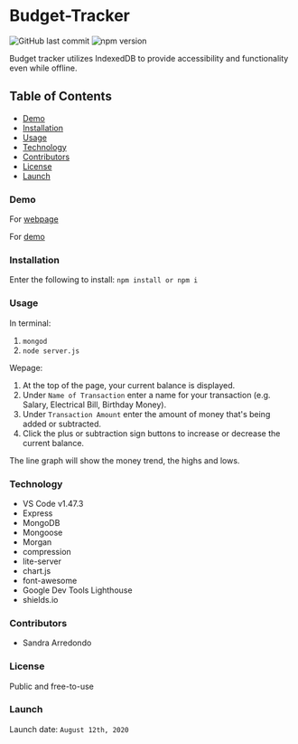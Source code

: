 # Budget-Tracker

![GitHub last commit](https://img.shields.io/github/last-commit/salpharre/Budget-Tracker) ![npm version](https://badge.fury.io/js/inquirer.svg)

Budget tracker utilizes IndexedDB to provide accessibility and functionality even while offline.

## Table of Contents

* [Demo](#demo)
* [Installation](#installation)
* [Usage](#usage)
* [Technology](#technology)
* [Contributors](#contributors)
* [License](#license)
* [Launch](#launch)

### Demo

For [webpage](https://budget-tracker3456.herokuapp.com/)

For [demo](https://youtu.be/KattavOx8e4)

### Installation

Enter the following to install:
`npm install or npm i`

### Usage

In terminal:
1. `mongod`
2. `node server.js`

Wepage:

1. At the top of the page, your current balance is displayed.
2. Under `Name of Transaction` enter a name for your transaction (e.g. Salary, Electrical Bill, Birthday Money). 
3. Under `Transaction Amount` enter the amount of money that's being added or subtracted.
4. Click the plus or subtraction sign buttons to increase or decrease the current balance.

The line graph will show the money trend, the highs and lows.

### Technology

* VS Code v1.47.3
* Express
* MongoDB
* Mongoose
* Morgan
* compression
* lite-server
* chart.js
* font-awesome
* Google Dev Tools Lighthouse
* shields.io

### Contributors

* Sandra Arredondo

### License

Public and free-to-use

### Launch

Launch date: `August 12th, 2020`